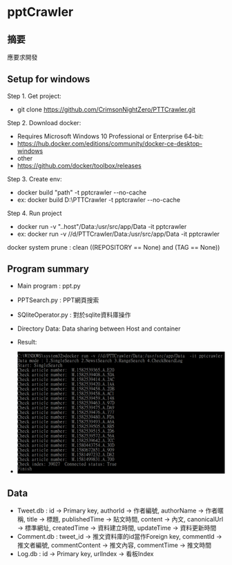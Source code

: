 pptCrawler
============

摘要
------

應要求開發

Setup for windows
-------------------
Step 1. Get project:
* git clone https://github.com/CrimsonNightZero/PTTCrawler.git

Step 2. Download docker:
* Requires Microsoft Windows 10 Professional or Enterprise 64-bit:
* https://hub.docker.com/editions/community/docker-ce-desktop-windows
* other
* https://github.com/docker/toolbox/releases

Step 3. Create env:
* docker build "path" -t pptcrawler --no-cache
* ex: docker build D:\PTTCrawler  -t pptcrawler --no-cache

Step 4. Run project
* docker run -v "..host"/Data:/usr/src/app/Data  -it pptcrawler
* ex: docker run -v //d/PTTCrawler/Data:/usr/src/app/Data  -it pptcrawler

docker system prune : clean ((REPOSITORY == None) and (TAG == None))

Program summary
-----------------
* Main program : ppt.py
* PPTSearch.py : PPT網頁搜索
* SQliteOperator.py : 對於sqlite資料庫操作
* Directory Data: Data sharing between Host and container

* Result:
* ![Crawler](./Figures/Crawler.PNG)

Data
-----------------
* Tweet.db : id -> Primary key, authorId -> 作者編號, authorName -> 作者暱稱, title -> 標題, publishedTime -> 貼文時間, content -> 內文, canonicalUrl -> 標準網址, createdTime -> 資料建立時間, updateTime -> 資料更新時間
* Comment.db : tweet_id -> 推文資料庫的id當作Foreign key, commentId -> 推文者編號, commentContent -> 推文內容, commentTime -> 推文時間
* Log.db : id -> Primary key, urlIndex -> 看板Index
